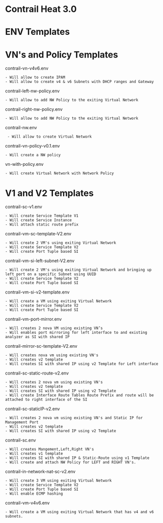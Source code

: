 # Contrail Heat 3.0

# ENV Templates 

# VN's and Policy Templates

contrail-vn-v4v6.env

    - Will allow to create IPAM
    - Will allow to create v4 & v6 Subnets with DHCP ranges and Gateway

contrail-left-nw-policy.env   

    - Will allow to add NW Policy to the exiting Virtual Network

contrail-right-nw-policy.env  

    - Will allow to add NW Policy to the exiting Virtual Network

contrail-nw.env	             

     - Will allow to create Virtual Network

contrail-vn-policy-v0.1.env     

    - Will create a NW policy

vn-with-policy.env              

    - Will create Virtual Network with Network Policy

# V1 and V2 Templates

contrail-sc-v1.env            

    - Will create Service Template V1
    - Will create Service Instance
    - Will attach static route prefix

contrail-vm-sc-template-V2.env 

    - Will create 2 VM's using exiting Virtual Network
    - Will create Service Template V2
    - Will create Port Tuple based SI
                         
contrail-vm-si-left-subnet-V2.env 

    - Will create 2 VM's using exiting Virtual Network and bringing up left port on a specific Subnet using UUID
    - Will create Service Template V2
    - Will create Port Tuple based SI

contrail-vm-si-v2-template.env  

    - Will create a VM using exiting Virtual Network
    - Will create Service Template V2
    - Will create Port Tuple based SI

contrail-vm-port-mirror.env

    - Will creates 2 nova VM using existing VN’s 
    - Will enables port mirroring for left interface to and existing analyzer as SI with shared IP

contrail-mirror-sc-template-V2.env

    - Will creates nova vm using existing VN's
    - Will creates v2 template
    - Will creates SI with shared IP using v2 Template for Left interface

contrail-sc-static-route-v2.env

    - Will creates 2 nova vm using existing VN's
    - Will creates v2 template
    - Will creates SI with shared IP using v2 Template
    - Will create Interface Route Tables Route Prefix and route will be attached to right interface of the SI

contrail-sc-staticIP-v2.env

    - Will creates 2 nova vm using existing VN's and Static IP for Management Port
    - Will creates v2 template
    - Will creates SI with shared IP using v2 Template

contrail-sc.env

    - Will creates Mangement,Left,Right VN's
    - Will creates v1 template
    - Will creates SI with shared IP & Static-Route using v1 Template
    - Will create and attach NW Policy for LEFT and RIGHT VN's.

contrail-in-network-nat-sc-v2.env

    - Will create 3 VM using exiting Virtual Network
    - Will create Service Template V2
    - Will create Port Tuple based SI
    - Will enable ECMP hashing

contrail-vm-v4v6.env

    - Will create a VM using exiting Virtual Network that has v4 and v6 subnets.
